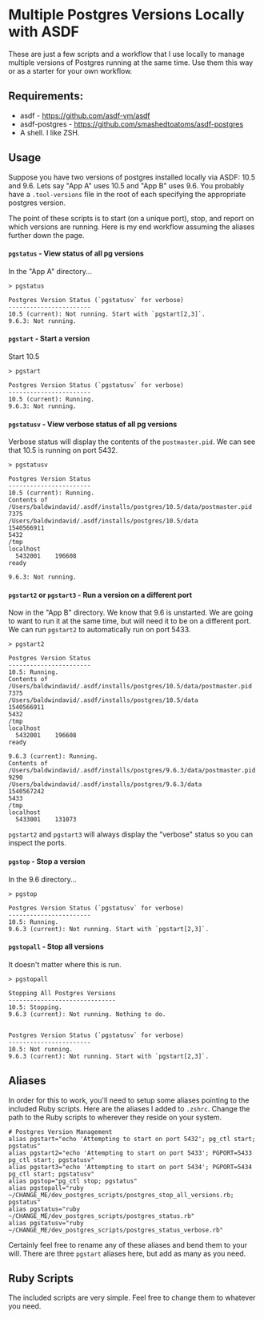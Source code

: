 # Multiple Postgres Versions Locally with ASDF

These are just a few scripts and a workflow that I use locally to manage multiple versions of Postgres running at the same time. Use them this way or as a starter for your own workflow.

## Requirements:
- asdf - https://github.com/asdf-vm/asdf
- asdf-postgres - https://github.com/smashedtoatoms/asdf-postgres
- A shell. I like ZSH.

## Usage

Suppose you have two versions of postgres installed locally via ASDF: 10.5 and 9.6. Lets say "App A" uses 10.5 and "App B" uses 9.6. You probably have a `.tool-versions` file in the root of each specifying the appropriate postgres version.

The point of these scripts is to start (on a unique port), stop, and report on which versions are running. Here is my end workflow assuming the aliases further down the page.

#### `pgstatus` - View status of all pg versions

In the "App A" directory...

```
> pgstatus

Postgres Version Status (`pgstatusv` for verbose)
-----------------------
10.5 (current): Not running. Start with `pgstart[2,3]`.
9.6.3: Not running.
```

#### `pgstart` - Start a version

Start 10.5

```
> pgstart

Postgres Version Status (`pgstatusv` for verbose)
-----------------------
10.5 (current): Running.
9.6.3: Not running.
```

#### `pgstatusv` - View verbose status of all pg versions

Verbose status will display the contents of the `postmaster.pid`. We can see that 10.5 is running on port 5432.

```
> pgstatusv

Postgres Version Status
-----------------------
10.5 (current): Running.
Contents of /Users/baldwindavid/.asdf/installs/postgres/10.5/data/postmaster.pid
7375
/Users/baldwindavid/.asdf/installs/postgres/10.5/data
1540566911
5432
/tmp
localhost
  5432001    196608
ready

9.6.3: Not running.
```

#### `pgstart2` or `pgstart3` - Run a version on a different port

Now in the "App B" directory. We know that 9.6 is unstarted. We are going to want to run it at the same time, but will need it to be on a different port. We can run `pgstart2` to automatically run on port 5433.

```
> pgstart2

Postgres Version Status
-----------------------
10.5: Running.
Contents of /Users/baldwindavid/.asdf/installs/postgres/10.5/data/postmaster.pid
7375
/Users/baldwindavid/.asdf/installs/postgres/10.5/data
1540566911
5432
/tmp
localhost
  5432001    196608
ready

9.6.3 (current): Running.
Contents of /Users/baldwindavid/.asdf/installs/postgres/9.6.3/data/postmaster.pid
9290
/Users/baldwindavid/.asdf/installs/postgres/9.6.3/data
1540567242
5433
/tmp
localhost
  5433001    131073
```

`pgstart2` and `pgstart3` will always display the "verbose" status so you can inspect the ports.

#### `pgstop` - Stop a version

In the 9.6 directory...

```
> pgstop

Postgres Version Status (`pgstatusv` for verbose)
-----------------------
10.5: Running.
9.6.3 (current): Not running. Start with `pgstart[2,3]`.
```

#### `pgstopall` - Stop all versions

It doesn't matter where this is run.

```
> pgstopall

Stopping All Postgres Versions
------------------------------
10.5: Stopping.
9.6.3 (current): Not running. Nothing to do.


Postgres Version Status (`pgstatusv` for verbose)
-----------------------
10.5: Not running.
9.6.3 (current): Not running. Start with `pgstart[2,3]`.
```

## Aliases

In order for this to work, you'll need to setup some aliases pointing to the included Ruby scripts. Here are the aliases I added to `.zshrc`. Change the path to the Ruby scripts to wherever they reside on your system.

```
# Postgres Version Management
alias pgstart="echo 'Attempting to start on port 5432'; pg_ctl start; pgstatus"
alias pgstart2="echo 'Attempting to start on port 5433'; PGPORT=5433 pg_ctl start; pgstatusv"
alias pgstart3="echo 'Attempting to start on port 5434'; PGPORT=5434 pg_ctl start; pgstatusv"
alias pgstop="pg_ctl stop; pgstatus"
alias pgstopall="ruby ~/CHANGE_ME/dev_postgres_scripts/postgres_stop_all_versions.rb; pgstatus"
alias pgstatus="ruby ~/CHANGE_ME/dev_postgres_scripts/postgres_status.rb"
alias pgstatusv="ruby ~/CHANGE_ME/dev_postgres_scripts/postgres_status_verbose.rb"
```

Certainly feel free to rename any of these aliases and bend them to your will. There are three `pgstart` aliases here, but add as many as you need.

## Ruby Scripts

The included scripts are very simple. Feel free to change them to whatever you need.

